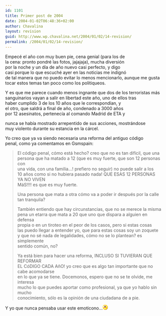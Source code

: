 ```yaml
---
id: 1101
title: Primer post de 2004
date: 2004-01-02T06:48:36+02:00
author: Chavalina
layout: revision
guid: http://www.wp.chavalina.net/2004/01/02/14-revision/
permalink: /2004/01/02/14-revision/
---
```

Empecé el año con muy buen pie, cena genial (para los de  
la cena: pronto pondré las fotos, jajajaja), mucha diversión  
por la noche y un día de año nuevo casi perfecto, y digo  
casi porque lo que escuché ayer en las noticias me indignó  
de tal manera que no puedo evitar lo menos mencionarlo, aunque me gusta  
tocar estos temas tan poco como los politiqueos.

Y es que me parece cuando menos ingnante que dos de los terroristas más  
sanguinarios vayan a salir en libertad este año, uno de ellos tras  
haber cumplido 3 de los 10 años que le correspondían, y  
el otro, que saldrá a final de año, condenado a 3000 años  
por 12 asesinatos, pertenecía al comando Madrid de ETA y <? anotar("según los informativos de ayer","Informativos TeleCinco, edición de las 20.30"); ?>

  
nunca se había mostrado arrepentido de sus acciones, mostrándose  
muy violento durante su estancia en la cárcel.

Yo creo que ya va siendo necesaria una reforma del antiguo código  
penal, como ya comentamos en Gsmspain:

> El código penal, cómo está hecho? creo que no es tan difícil, que una  
> persona que ha matado a 12 (que es muy fuerte, que son 12 personas con  
> una vida, con una familia…! prefiero no seguir) no puede salir a los  
> 10 años como si no hubiera pasado nada! QUE ESAS 12 PERSONAS YA NO VIVEN  
> MáS!!!! es que es muy fuerte.
> 
> Una persona que mata a otra cómo va a poder ir después por la calle  
> tan tranquila?
> 
> También entiendo que hay circunstancias, que no se merece la misma  
> pena un etarra que mata a 20 que uno que dispara a alguien en defensa  
> propia o en un tiroteo en el peor de los casos, pero si estas cosas  
> las puedo llegar a entender yo, que para estas cosas soy un zoquete  
> y que no sé nada de legalidades, cómo no se lo plantean? es simplemente  
> sentido común, no?
> 
> Ya está bien para hacer una reforma, INCLUSO SI TUVIERAN QUE REFORMAR  
> EL CóDIGO CADA AñO! yo creo que es algo tan importante que no cabe acomodarse  
> en lo que ya se tiene. Docemonos, espero que no se te olvide, me interesa  
> mucho lo que puedes aportar como profesional, ya que yo hablo sin mucho  
> conocimiento, sólo es la opinión de una ciudadana de a pie. 

Y yo que nunca pensaba usar este emoticono…![emo](/imagenes/emoticonos/enfadado.gif)